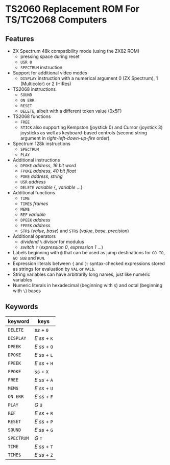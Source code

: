 # TS2060 Replacement ROM For TS/TC2068 Computers

## Features

* ZX Spectrum 48k compatibility mode (using the ZX82 ROM)
  - pressing space during reset
  - `USR 0`
  - `SPECTRUM` instruction
* Support for additional video modes
  - `DISPLAY` instruction with a numerical argument 0 (ZX Spectrum), 1 (Multicolor) or 2 (HiRes)
* TS2068 instructions
  - `SOUND`
  - `ON ERR`
  - `RESET`
  - `DELETE`, albeit with a different token value (0x5F)
* TS2068 functions
  - `FREE`
  - `STICK` also supporting Kempston (joystick 0) and Cursor (joystick 3) joysticks as well as keyboard-based controls (second string argument in *right-left-down-up-fire* order).
* Spectrum 128k instructions
  - `SPECTRUM`
  - `PLAY`
* Additional instructions
  - `DPOKE` *address*, *16 bit word*
  - `FPOKE` *address*, *40 bit float*
  - `POKE` *address*, *string*
  - `USR` *address*
  - `DELETE` *variable* {, *variable* ...}
* Additional functions
  - `TIME`
  - `TIME$` *frames*
  - `MEM$`
  - `REF` *variable*
  - `DPEEK` *address*
  - `FPEEK` *address*
  - `STR$` (*value*, *base*) and `STR$` (*value*, *base*, *precision*)
* Additional operators
  - *dividend* `%` *divisor* for modulus
  - *switch* `?` (*expression 0*, *expression 1* ...)
* Labels beginning with `@` that can be used as jump destinations for `GO TO`, `GO SUB` and `RUN`.
* Expression literals between `{` and `}`: syntax-checked expressions stored as strings for evaluation by `VAL` or `VAL$`.
* String variables can have arbitrarily long names, just like numeric variables
* Numeric literals in hexadecimal (beginning with `$`) and octal (beginning with `\`) bases

## Keywords
|keyword|keys|
|---|---|
|`DELETE`|*ss* + `0`|
|`DISPLAY`|*E ss* + `K`|
|`DPEEK`|*E ss* + `O`|
|`DPOKE`|*E ss* + `L`|
|`FPEEK`|*E ss* + `H`|
|`FPOKE`|*ss* + `X`|
|`FREE`|*E ss* + `A`|
|`MEM$`|*E ss* + `U`|
|`ON ERR`|*E ss* + `F`|
|`PLAY`|*G* `U`|
|`REF`|*E ss* + `R`|
|`RESET`|*E ss* + `P`|
|`SOUND`|*E ss* + `G`|
|`SPECTRUM`|*G* `T`|
|`TIME`|*E ss* + `T`|
|`TIME$`|*E ss* + `Z`|
